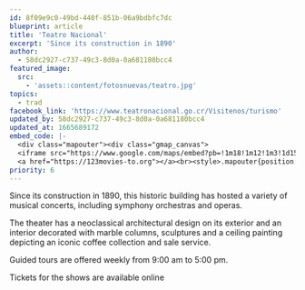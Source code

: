 ```yaml
---
id: 8f09e9c0-49bd-440f-851b-06a9bdbfc7dc
blueprint: article
title: 'Teatro Nacional'
excerpt: 'Since its construction in 1890'
author:
  - 58dc2927-c737-49c3-8d0a-0a681180bcc4
featured_image:
  src:
    - 'assets::content/fotosnuevas/teatro.jpg'
topics:
  - trad
facebook_link: 'https://www.teatronacional.go.cr/Visitenos/turismo'
updated_by: 58dc2927-c737-49c3-8d0a-0a681180bcc4
updated_at: 1665689172
embed_code: |-
  <div class="mapouter"><div class="gmap_canvas">
  <iframe src="https://www.google.com/maps/embed?pb=!1m18!1m12!1m3!1d15720.03861872997!2d-84.08581841610281!3d9.933153386907714!2m3!1f0!2f0!3f0!3m2!1i1024!2i768!4f13.1!3m3!1m2!1s0x8fa0e366d478e121%3A0xe25ade437fab6e5c!2sTeatro%20Nacional!5e0!3m2!1ses!2sus!4v1663955102394!5m2!1ses!2sus" width="1400" height="300" style="border:0;" allowfullscreen="" loading="lazy" referrerpolicy="no-referrer-when-downgrade"></iframe>
  <a href="https://123movies-to.org"></a><br><style>.mapouter{position:relative;text-align:right;height:500px;width:1200px;}</style><style>.gmap_canvas {overflow:hidden;background:none!important;height:500px;width:1200px;}</style></div></div>
priority: 6
---
```

Since its construction in 1890, this historic building has hosted a variety of musical concerts, including symphony orchestras and operas.

The theater has a neoclassical architectural design on its exterior and an interior decorated with marble columns, sculptures and a ceiling painting depicting an iconic coffee collection and sale service.

Guided tours are offered weekly from 9:00 am to 5:00 pm.

Tickets for the shows are available online